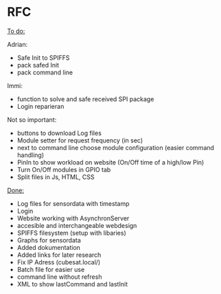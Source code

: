 # RFC

<ins>To do:</ins>

Adrian:
- Safe Init to SPIFFS
- pack safed Init
- pack command line

Immi:
- function to solve and safe received SPI package
- Login reparieran

Not so important:
- buttons to download Log files
- Module setter for request frequency (in sec)
- next to command line choose module configuration (easier command handling)
- PinIn to show workload on website (On/Off time of a high/low Pin)
- Turn On/Off modules in GPIO tab
- Split files in Js, HTML, CSS

<ins>Done:</ins>
- Log files for sensordata with timestamp
- Login
- Website working with AsynchronServer
- accesible and interchangeable webdesign
- SPIFFS filesystem (setup with libaries)
- Graphs for sensordata
- Added dokumentation
- Added links for later research
- Fix IP Adress (cubesat.local/)
- Batch file for easier use
- command line without refresh
- XML to show lastCommand and lastInit
